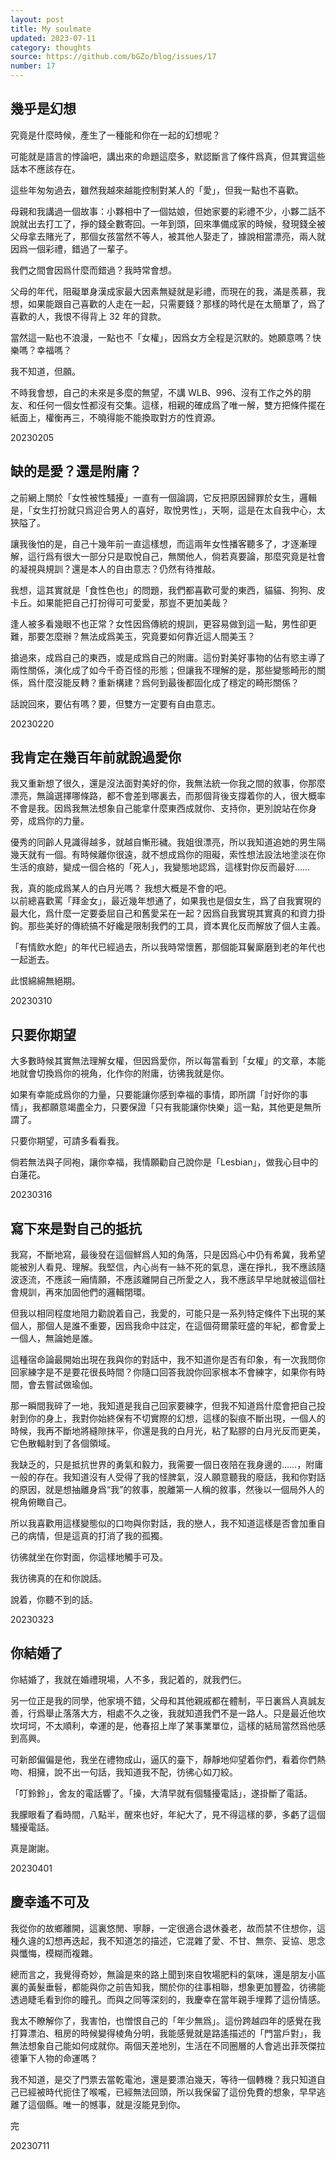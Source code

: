 ```yaml
---
layout: post
title: My soulmate
updated: 2023-07-11
category: thoughts
source: https://github.com/bGZo/blog/issues/17
number: 17
---
```


<!--title: "我的戀人"-->
## 幾乎是幻想

究竟是什麼時候，產生了一種能和你在一起的幻想呢？

可能就是語言的悖論吧，講出來的命題這麼多，默認斷言了條件爲真，但其實這些話本不應該存在。

這些年匆匆過去，雖然我越來越能控制對某人的「愛」，但我一點也不喜歡。

母親和我講過一個故事：小夥相中了一個姑娘，但她家要的彩禮不少，小夥二話不說就出去打工了，掙的錢全數寄回。一年到頭，回來準備成家的時候，發現錢全被父母拿去賭光了，那個女孩當然不等人，被其他人娶走了，據說相當漂亮，兩人就因爲一個彩禮，錯過了一輩子。

我們之間會因爲什麼而錯過？我時常會想。

父母的年代，阻礙單身漢成家最大因素無疑就是彩禮，而現在的我，滿是羨慕，我想，如果能跟自己喜歡的人走在一起，只需要錢？那樣的時代是在太簡單了，爲了喜歡的人，我恨不得背上 32 年的貸款。

當然這一點也不浪漫，一點也不「女權」，因爲女方全程是沉默的。她願意嗎？快樂嗎？幸福嗎？

我不知道，但願。

不時我會想，自己的未來是多麼的無望，不講 WLB、996、沒有工作之外的朋友、和任何一個女性都沒有交集。這樣，相親的確成爲了唯一解，雙方把條件擺在紙面上，權衡再三，不曉得能不能換取對方的性資源。

20230205

## 缺的是愛？還是附庸？

之前網上關於「女性被性騷擾」一直有一個論調，它反把原因歸罪於女生，邏輯是，「女生打扮就只爲迎合男人的喜好，取悅男性」，天啊，這是在太自我中心，太狹隘了。

讓我後怕的是，自己十幾年前一直這樣想，而這兩年女性播客聽多了，才逐漸理解，這行爲有很大一部分只是取悅自己，無關他人，倘若真要論，那麼究竟是社會的凝視與規訓？還是本人的自由意志？仍然有待推敲。

我想，這其實就是「食性色也」的問題，我們都喜歡可愛的東西，貓貓、狗狗、皮卡丘。如果能把自己打扮得可可愛愛，那豈不更加美哉？

逢人被多看幾眼不也正常？女性因爲傳統的規訓，更容易做到這一點，男性卻更難，那要怎麼辦？無法成爲美玉，究竟要如何靠近這人間美玉？

搶過來，成爲自己的東西，或是成爲自己的附庸。這份對美好事物的佔有慾主導了兩性關係，演化成了如今千奇百怪的形態；但讓我不理解的是，那些變態畸形的關係，爲什麼沒能反轉？重新構建？爲何到最後都固化成了穩定的畸形關係？

話說回來，要佔有嗎？要，但雙方一定要有自由意志。

20230220  

## 我肯定在幾百年前就說過愛你

我又重新想了很久，還是沒法面對美好的你，我無法統一你我之間的敘事，你那麼漂亮，無論選擇哪條路，都不會差到哪裏去，而那個背後支撐着你的人，很大概率不會是我。因爲我無法想象自己能拿什麼東西成就你、支持你，更別說站在你身旁，成爲你的力量。

優秀的同齡人見識得越多，就越自慚形穢。我姐很漂亮，所以我知道追她的男生隔幾天就有一個。有時候離你很遠，就不想成爲你的阻礙，索性想法設法地塗淡在你生活的痕跡，變成一個合格的「死人」，我變態地認爲，這樣對你反而最好……

我，真的能成爲某人的白月光嗎？
    我想大概是不會的吧。  
以前總喜歡罵「拜金女」，最近幾年想通了，如果我也是個女生，爲了自我實現的最大化，爲什麼一定要委屈自己和舊愛呆在一起？因爲自我實現其實真的和資力掛鉤。那些美好的傳統搞不好纔是限制我們的工具，資本異化反而解放了個人主義。

「有情飲水飽」的年代已經過去，所以我時常懷舊，那個能耳鬢廝磨到老的年代也一起逝去。

此恨綿綿無絕期。

20230310

## 只要你期望

大多數時候其實無法理解女權，但因爲愛你，所以每當看到「女權」的文章，本能地就會切換爲你的視角，化作你的附庸，彷彿我就是你。

如果有幸能成爲你的力量，只要能讓你感到幸福的事情，即所謂「討好你的事情」，我都願意竭盡全力，只要保證「只有我能讓你快樂」這一點，其他更是無所謂了。

只要你期望，可請多看看我。

倘若無法與子同袍，讓你幸福，我情願勸自己說你是「Lesbian」，做我心目中的白蓮花。

20230316

## 寫下來是對自己的抵抗

我寫，不斷地寫，最後發在這個鮮爲人知的角落，只是因爲心中仍有希冀，我希望能被別人看見、理解。我堅信，內心尚有一絲不死的氣息，還在掙扎，我不應該隨波逐流，不應該一廂情願，不應該離開自己所愛之人，我不應該早早地就被這個社會規訓，再來加固他們的邏輯閉環。

但我以相同程度地阻力勸說着自己，我愛的，可能只是一系列特定條件下出現的某個人，那個人是誰不重要，因爲我命中註定，在這個荷爾蒙旺盛的年紀，都會愛上一個人，無論她是誰。

這種宿命論最開始出現在我與你的對話中，我不知道你是否有印象，有一次我問你回家練字是不是要花很長時間？你隨口回答我說你回家根本不會練字，如果你有時間，會去嘗試做瑜伽。

那一瞬間我碎了一地，我知道是我自己回家要練字，但我不知道爲什麼會把自己投射到你的身上，我對你始終保有不切實際的幻想，這樣的裂痕不斷出現，一個人的時候，我再不斷地將縫隙抹平，你還是我的白月光，粘了點膠的白月光反而更美，它色散輻射到了各個領域。

我缺乏的，只是抵抗世界的勇氣和毅力，我需要一個日夜陪在我身邊的……，附庸一般的存在。我知道沒有人受得了我的怪脾氣，沒人願意聽我的廢話，我和你對話的原因，就是想抽離身爲“我”的敘事，脫離第一人稱的敘事，然後以一個局外人的視角俯瞰自己。

所以我喜歡用這樣變態似的口吻與你對話，我的戀人，我不知道這樣是否會加重自己的病情，但是這真的打消了我的孤獨。

彷彿就坐在你對面，你這樣地觸手可及。

我彷彿真的在和你說話。

說着，你聽不到的話。

20230323

## 你結婚了

你結婚了，我就在婚禮現場，人不多，我記着的，就我們仨。

另一位正是我的同學，他家境不錯，父母和其他親戚都在體制，平日裏爲人真誠友善，行爲舉止落落大方，相處不久之後，我就知道我們不是一路人。只是最近他坎坎坷坷，不太順利，幸運的是，他春招上岸了某事業單位，這樣的結局當然爲他感到高興。

可新郎偏偏是他，我坐在禮物成山，逼仄的臺下，靜靜地仰望着你們，看着你們熱吻、相擁，說不出一句話，我知道我不配，彷彿心如刀絞。

「叮鈴鈴」，舍友的電話響了。「操，大清早就有個騷擾電話」，遂掛斷了電話。

我朦眼看了看時間，八點半，醒來也好，年紀大了，見不得這樣的夢，多虧了這個騷擾電話。

真是謝謝。

20230401

## 慶幸遙不可及

我從你的故鄉離開，這裏悠閒、寧靜，一定很適合退休養老，故而禁不住想你，這種久違的幻想再迭起，我不知道怎的描述，它混雜了愛、不甘、無奈、妥協、思念與懺悔，模糊而複雜。

總而言之，我覺得奇妙，無論是來的路上聞到來自牧場肥料的氣味，還是朋友小區裏的黃髮垂髫，都能與你之前告知我，關於你的往事相聯，想象更加豐盈，彷彿能透過睫毛看到你的瞳孔。而與之同等深刻的，我慶幸在當年親手埋葬了這份情感。

我太不瞭解你了，我害怕，也憎恨自己的「年少無爲」。這份跨越四年的感覺在我打算漂泊、租房的時候變得棱角分明，我能感覺就是路遙描述的「門當戶對」，我無法想象自己能如何成就你。兩個天差地別，生活在不同圈層的人會逃出菲茨傑拉德筆下人物的命運嗎？

我不知道，是交了門票去當乾電池，還是要漂泊幾天，等待一個轉機？我只知道自己已經被時代扼住了喉嚨，已經無法回頭，所以我保留了這份免費的想象，早早逃離了這個縣。唯一的憾事，就是沒能見到你。

完

20230711
